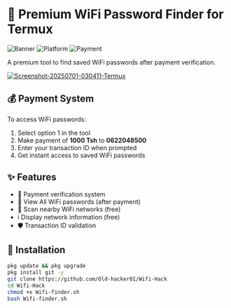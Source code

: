 # 🔐 Premium WiFi Password Finder for Termux

![Banner](https://img.shields.io/badge/Fazo28-Premium_WiFi_Finder-red) 
![Platform](https://img.shields.io/badge/Platform-Termux-blue) 
![Payment](https://img.shields.io/badge/Payment-1000_Tsh-green)

A premium tool to find saved WiFi passwords after payment verification.

<a href="https://ibb.co/TDzdQ249"><img src="https://i.ibb.co/GfgNZpWz/Screenshot-20250701-030411-Termux.jpg" alt="Screenshot-20250701-030411-Termux" border="0"></a>

## 💰 Payment System

To access WiFi passwords:
1. Select option 1 in the tool
2. Make payment of **1000 Tsh** to **0622048500**
3. Enter your transaction ID when prompted
4. Get instant access to saved WiFi passwords

## ✨ Features

- 🔐 Payment verification system
- 🔑 View All WiFi passwords (after payment)
- 📶 Scan nearby WiFi networks (free)
- ℹ️ Display network information (free)
- 🛡️ Transaction ID validation

## 🚀 Installation

```bash
pkg update && pkg upgrade
pkg install git -y
git clone https://github.com/Old-hacker01/Wifi-Hack
cd Wifi-Hack
chmod +x Wifi-finder.sh
bash Wifi-finder.sh
